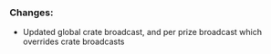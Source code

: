 ### Changes:
- Updated global crate broadcast, and per prize broadcast which overrides crate broadcasts